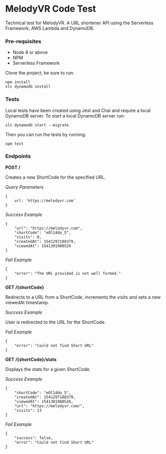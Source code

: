# MelodyVR Code Test
Technical test for MelodyVR. A URL shortener API using the Serverless Framework, AWS Lambda and DynamoDB.

### Pre-requisites
* Node 8 or above
* NPM
* Serverless Framework

Clone the project, be sure to run:
```
npm install
sls dynamodb install
```

### Tests

Local tests have been created using Jest and Chai and require a local DynamoDB server. To start a local DynamoDB server run:
```
sls dynamodb start --migrate
```

Then you can run the tests by running:
```
npm test
```

### Endpoints
**POST /**

Creates a new ShortCode for the specified URL.

*Query Parameters*
```
{
    url: 'https://melodyvr.com'
}
```

*Success Example*
```
{
    "url": "https://melodyvr.com",
    "shortCode": "eOl14do_5",
    "visits": 0,
    "createdAt": 1541297180379,
    "viewedAt": 1541301980526
}
```

*Fail Example*
```
{
    "error": "The URL provided is not well formed."
}
```


**GET /{shortCode}**

Redirects to a URL from a ShortCode, increments the visits and sets a new viewedAt timestamp.

*Success Example*

User is redirected to the URL for the ShortCode.

*Fail Example*
```
{
    "error": "Could not find Short URL"
}
```

**GET /{shortCode}/stats**

Displays the stats for a given ShortCode.

*Success Example*
```
{
    "shortCode": "eOl14do_5",
    "createdAt": 1541297180379,
    "viewedAt": 1541301980526,
    "url": "https://melodyvr.com/",
    "visits": 13
}
```

*Fail Example*
```
{
    "success": false,
    "error": "Could not find Short URL"
}
```
